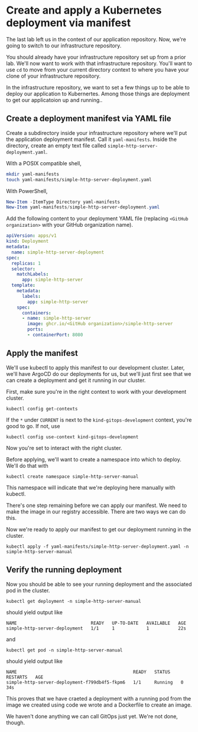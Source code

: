 # Create and apply a Kubernetes deployment via manifest

The last lab left us in the context of our application repository. Now, we're going to switch to our infrastructure repository.

You should already have your infrastructure repository set up from a prior lab. We'll now want to work with that infrastructure repository. You'll want to use `cd` to move from your current directory context to where you have your clone of your infrastructure repository.

In the infrastructure repository, we want to set a few things up to be able to deploy our application to Kubernertes. Among those things are deployment to get our applicatoion up and running..

## Create a deployment manifest via YAML file

Create a subdirectory inside your infrastructure repository where we'll put the application deployment manifest. Call it `yaml-manifests`. Inside the directory, create an empty text file called `simple-http-server-deployment.yaml`.

With a POSIX compatible shell,

``` sh
mkdir yaml-manifests
touch yaml-manifests/simple-http-server-deployment.yaml
```

With PowerShell,

``` powershell
New-Item -ItemType Directory yaml-manifests
New-Item yaml-manifests/simple-http-server-deployment.yaml
```

Add the following content to your deployment YAML file (replacing `<GitHub organization>` with your GitHub organization name).

``` YAML
apiVersion: apps/v1
kind: Deployment
metadata:
  name: simple-http-server-deployment
spec:
  replicas: 1
  selector:
    matchLabels:
      app: simple-http-server
  template:
    metadata:
      labels:
        app: simple-http-server
    spec:
      containers:
      - name: simple-http-server
        image: ghcr.io/<GitHub organization>/simple-http-server
        ports:
        - containerPort: 8080
```

## Apply the manifest

We'll use kubectl to apply this manifest to our development cluster. Later, we'll have ArgoCD do our deployments for us, but we'll just first see that we can create a deployment and get it running in our cluster.

First, make sure you're in the right context to work with your development cluster.

```
kubectl config get-contexts
```

If the `*` under `CURRENT` is next to the `kind-gitops-development` context, you're good to go. If not, use

```
kubectl config use-context kind-gitops-development
```

Now you're set to interact with the right cluster.

Before applying, we'll want to create a namespace into which to deploy. We'll do that with

```
kubectl create namespace simple-http-server-manual
```

This namespace will indicate that we're deploying here manually with kubectl.

There's one step remaining before we can apply our manifest. We need to make the image in our registry accessible. There are two ways we can do this.

<!-- TODO: instructions here for making GitHub Container Registry public or creating a secret to access registry with a personal access token -->

Now we're ready to apply our manifest to get our deployment running in the cluster.

```
kubectl apply -f yaml-manifests/simple-http-server-deployment.yaml -n simple-http-server-manual
```

## Verify the running deployment

Now you should be able to see your running deployment and the associated pod in the cluster.

```
kubectl get deployment -n simple-http-server-manual
```

should yield output like

```
NAME                            READY   UP-TO-DATE   AVAILABLE   AGE
simple-http-server-deployment   1/1     1            1           22s
```

and

```
kubectl get pod -n simple-http-server-manual
```

should yield output like

```
NAME                                            READY   STATUS    RESTARTS   AGE
simple-http-server-deployment-f799db4f5-fkpm6   1/1     Running   0          34s
```

This proves that we have craeted a deployment with a running pod from the image we created using code we wrote and a Dockerfile to create an image.

We haven't done anything we can call GitOps just yet. We're not done, though.

